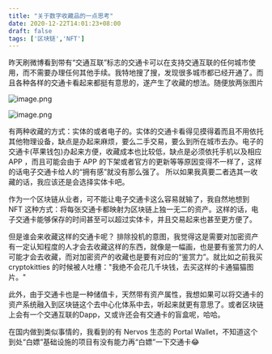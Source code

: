 ```yaml
---
title: "关于数字收藏品的一点思考"
date: 2020-12-22T14:01:23+08:00
draft: false
tags: ['区块链','NFT']
---
```


昨天刷微博看到带有“交通互联”标志的交通卡可以在支持交通互联的任何城市使用，而不需要办理任何其他手续。我特地搜了搜，发现很多城市都已经开通了。而且各种各样的交通卡看起来都挺有意思的，遂产生了收藏的想法。随便放两张图片

![image.png](https://i.loli.net/2020/12/22/XKwtGuiW3JZD2m5.png)

![image.png](https://i.loli.net/2020/12/22/7cURWDo5NblBY2j.png)

有两种收藏的方式：实体的或者电子的。实体的交通卡看得见摸得着而且不用依托其他物理设备，缺点是办起来麻烦，要么二手交易，要么到所在城市去办。电子的交通卡(苹果钱包)办起来方便，收藏成本也比较低，缺点是必须依托手机以及相应 APP ，而且可能会由于 APP 的下架或者官方的更新等等原因变得不一样了，这样的话电子交通卡给人的“拥有感”就没有那么强了。
所以如果我真要二者选其一收藏的话，我应该还是会选择实体卡吧。

作为一个区块链从业者，可不能让电子交通卡这么容易就输了，我自然地想到 NFT 这种方式：将每张交通卡都映射为区块链上独一无二的资产。这样的话，电子交通卡能够保存的时间甚至可以超过实体卡，并且交易起来也甚至更方便了。

但是谁会来收藏这样的交通卡呢？ 排除投机的意图，我觉得这是需要对加密资产有一定认知程度的人才会去收藏这样的东西，就像是一幅画，也是要有鉴赏力的人可能才会去收藏，而对加密资产的收藏也是要有对应的“鉴赏力”。就比如之前我买 cryptokitties 的时候被人吐槽："我绝不会花几千块钱，去买这样的卡通猫猫图片。"

此外，由于交通卡也是一种储值卡，天然带有资产属性，我想如果可以将交通卡的资产系统融入到区块链这个去中心化体系中去，听起来就更有意思了。或者区块链上会有一个交通互联的Dapp，又或许还会有交通卡的盲盒呢，哈哈。

在国内做到类似事情的，我看到的有 Nervos 生态的 Portal Wallet，不知道这个到处“白嫖”基础设施的项目有没有能力再“白嫖”一下交通卡😂
